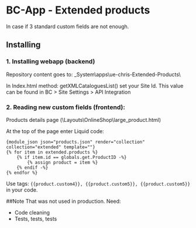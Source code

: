# BC-App - Extended products

In case if 3 standard custom fields are not enough.

## Installing

### 1. Installing webapp (backend)
Repository content goes to: \_System\apps\ue-chris-Extended-Products\

In Index.html method: getXMLCataloguesList() set your Site Id. This value can be found in BC > Site Settings > API Integration

### 2. Reading new custom fields (frontend):
Products details page (\Layouts\OnlineShop\large_product.html)

At the top of the page enter Liquid code:
```
{module_json json="products.json" render="collection" collection="extended" template=""}
{% for item in extended.products %}
	{% if item.id == globals.get.ProductID -%}
		{% assign product = item %}
	{% endif -%}
{% endfor %}
```

Use tags: `{{product.custom4}}, {{product.custom5}}, {{product.custom5}}` in your code.

##Note
That was not used in production. Need:
- Code cleaning
- Tests, tests, tests
